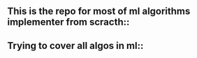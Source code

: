 
## This is the repo for most of ml algorithms implementer from scracth::
## Trying to cover all algos in ml::

